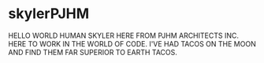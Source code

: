 # skylerPJHM

HELLO WORLD
HUMAN SKYLER HERE FROM PJHM ARCHITECTS INC.
HERE TO WORK IN THE WORLD OF CODE.
I'VE HAD TACOS ON THE MOON AND FIND THEM FAR SUPERIOR TO EARTH TACOS.
